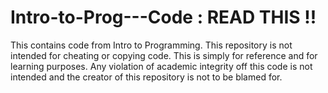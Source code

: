 # Intro-to-Prog---Code : READ THIS !!
This contains code from Intro to Programming. This repository is not intended for cheating or copying code. This is simply for reference and for learning purposes. Any violation of academic integrity off this code is not intended and the creator of this repository is not to be blamed for.
